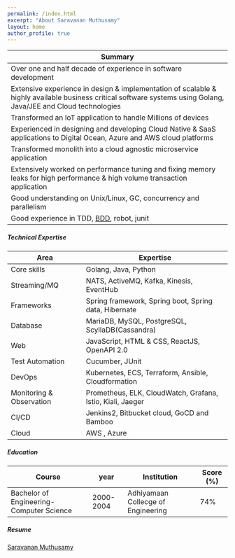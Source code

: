 ```yaml
---
permalink: /index.html
excerpt: "About Saravanan Muthusamy"
layout: home
author_profile: true
---
```

Summary |
-----|
Over one and half decade of experience in software development|
Extensive experience in design & implementation of scalable & highly available business critical software systems using Golang, Java/JEE and Cloud technologies|
Transformed an IoT application to handle Millions of devices|
Experienced in designing and developing Cloud Native & SaaS applications to Digital Ocean, Azure and AWS cloud platforms|
Transformed monolith into a cloud agnostic microservice application|
Extensively worked on performance tuning and fixing memory leaks for high performance & high volume transaction application|
Good understanding on Unix/Linux, GC, concurrency and parallelism |
Good experience in TDD, [BDD](https://cucumber.io/docs/guides/overview/), robot, junit|

##### Technical Expertise

Area | Expertise
-----|----------
Core skills |	Golang, Java, Python
Streaming/MQ |			NATS, ActiveMQ, Kafka, Kinesis, EventHub
Frameworks |			Spring framework, Spring  boot, Spring data, Hibernate
Database |			MariaDB, MySQL, PostgreSQL, ScyllaDB(Cassandra)
Web  |		JavaScript, HTML & CSS, ReactJS, OpenAPI 2.0
Test Automation |		Cucumber, JUnit
DevOps |			Kubernetes, ECS, Terraform, Ansible, Cloudformation
Monitoring & Observation |			Prometheus, ELK, CloudWatch, Grafana, Istio, Kiali, Jaeger
CI/CD |			Jenkins2, Bitbucket cloud, GoCD and Bamboo
Cloud | AWS , Azure

##### Education

Course | year | Institution | Score (%)
------|-------|-------------|----------
Bachelor of Engineering-Computer Science |2000-2004| Adhiyamaan Collecge of Engineering | 74%

##### Resume
[Saravanan Muthusamy](resume/saravananmuthusamy.pdf)
